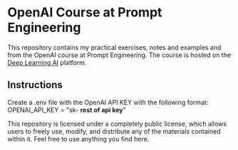 # OpenAI Course at Prompt Engineering

This repository contains my practical exercises, notes and examples and from the OpenAI course at Prompt Engineering. 
The course is hosted on the [Deep Learning AI](https://learn.deeplearning.ai/) platform.

## Instructions
Create a .env file with the OpenAI API KEY with the following format:
OPENAI_API_KEY = "sk- **rest of api key**"

This repository is licensed under a completely public license, which allows users to freely use, modify, and distribute any of the materials contained within it. Feel free to use anything you find here.
